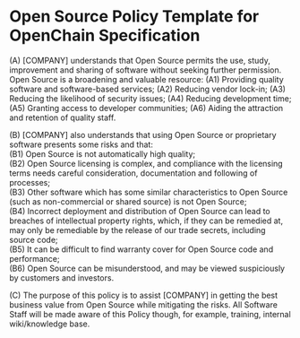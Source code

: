 # Open Source Policy Template for OpenChain Specification

 (A)        [COMPANY] understands that Open Source permits the use, study, improvement and sharing of software without seeking further permission. Open Source is a broadening and valuable resource:
(A1)        Providing quality software and software-based services;
(A2)        Reducing vendor lock-in;
(A3)        Reducing the likelihood of security issues;
(A4)        Reducing development time;
(A5)        Granting access to developer communities;
(A6)        Aiding the attraction and retention of quality staff.

(B)  [COMPANY] also understands that using Open Source or proprietary software presents some risks and that:  
(B1)  Open Source is not automatically high quality;  
(B2)  Open Source licensing is complex, and compliance with the licensing terms needs careful consideration, documentation and following of processes;  
(B3)  Other software which has some similar characteristics to Open Source (such as non-commercial or shared source) is not Open Source;  
(B4)  Incorrect deployment and distribution of Open Source can lead to breaches of intellectual property rights, which, if they can be remedied at, may only be remediable by the release of our trade secrets, including source code;  
(B5)  It can be difficult to find warranty cover for Open Source code and performance;  
(B6)  Open Source can be misunderstood, and may be viewed suspiciously by customers and investors.

(C)  The purpose of this policy is to assist [COMPANY] in getting the best business value from Open Source while mitigating the risks. All Software Staff will be made aware of this Policy though, for example, training, internal wiki/knowledge base.
